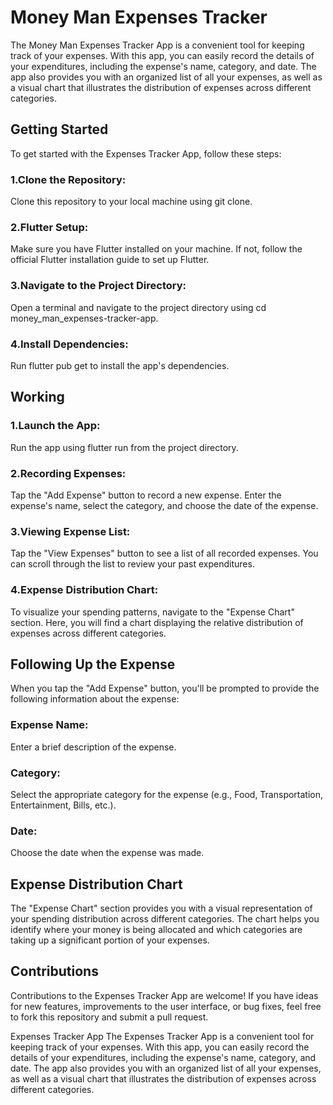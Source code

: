 # Money Man Expenses Tracker
The Money Man Expenses Tracker App is a convenient tool for keeping track of your expenses. With this app, you can easily record the details of your expenditures, including the expense's name, category, and date. The app also provides you with an organized list of all your expenses, as well as a visual chart that illustrates the distribution of expenses across different categories.

## Getting Started
To get started with the Expenses Tracker App, follow these steps:

### 1.Clone the Repository: 
Clone this repository to your local machine using git clone.

### 2.Flutter Setup:
Make sure you have Flutter installed on your machine. If not, follow the official Flutter installation guide to set up Flutter.

### 3.Navigate to the Project Directory:
Open a terminal and navigate to the project directory using cd money_man_expenses-tracker-app.

### 4.Install Dependencies:
Run flutter pub get to install the app's dependencies.

## Working
### 1.Launch the App:
Run the app using flutter run from the project directory.

### 2.Recording Expenses:
Tap the "Add Expense" button to record a new expense. Enter the expense's name, select the category, and choose the date of the expense.

### 3.Viewing Expense List: 
Tap the "View Expenses" button to see a list of all recorded expenses. You can scroll through the list to review your past expenditures.

### 4.Expense Distribution Chart:
To visualize your spending patterns, navigate to the "Expense Chart" section. Here, you will find a chart displaying the relative distribution of expenses across different categories.

## Following Up the Expense
When you tap the "Add Expense" button, you'll be prompted to provide the following information about the expense:

### Expense Name:
Enter a brief description of the expense.
### Category:
Select the appropriate category for the expense (e.g., Food, Transportation, Entertainment, Bills, etc.).
### Date:
Choose the date when the expense was made.

## Expense Distribution Chart
The "Expense Chart" section provides you with a visual representation of your spending distribution across different categories. The chart helps you identify where your money is being allocated and which categories are taking up a significant portion of your expenses.

## Contributions
Contributions to the Expenses Tracker App are welcome! If you have ideas for new features, improvements to the user interface, or bug fixes, feel free to fork this repository and submit a pull request.


Expenses Tracker App
The Expenses Tracker App is a convenient tool for keeping track of your expenses. With this app, you can easily record the details of your expenditures, including the expense's name, category, and date. The app also provides you with an organized list of all your expenses, as well as a visual chart that illustrates the distribution of expenses across different categories.
